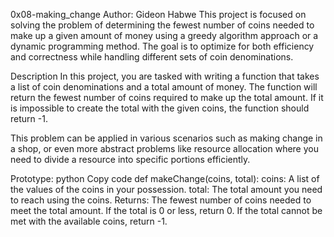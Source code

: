 
0x08-making_change
Author: Gideon Habwe
This project is focused on solving the problem of determining the fewest number of coins needed to make up a given amount of money using a greedy algorithm approach or a dynamic programming method. The goal is to optimize for both efficiency and correctness while handling different sets of coin denominations.

Description
In this project, you are tasked with writing a function that takes a list of coin denominations and a total amount of money. The function will return the fewest number of coins required to make up the total amount. If it is impossible to create the total with the given coins, the function should return -1.

This problem can be applied in various scenarios such as making change in a shop, or even more abstract problems like resource allocation where you need to divide a resource into specific portions efficiently.

Prototype:
python
Copy code
def makeChange(coins, total):
coins: A list of the values of the coins in your possession.
total: The total amount you need to reach using the coins.
Returns:
The fewest number of coins needed to meet the total amount.
If the total is 0 or less, return 0.
If the total cannot be met with the available coins, return -1.
